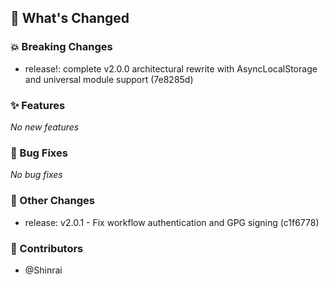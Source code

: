 ## 🚀 What's Changed

### 💥 Breaking Changes
- release!: complete v2.0.0 architectural rewrite with AsyncLocalStorage and universal module support (7e8285d)


### ✨ Features
_No new features_

### 🐛 Bug Fixes
_No bug fixes_

### 🔧 Other Changes
- release: v2.0.1 - Fix workflow authentication and GPG signing (c1f6778)

### 👥 Contributors
- @Shinrai
